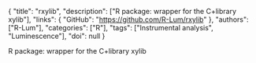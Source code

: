 {
  "title": "rxylib",
  "description": ["R package: wrapper for the C+library xylib"],
  "links": {
    "GitHub": "https://github.com/R-Lum/rxylib"
  },
  "authors": ["R-Lum"],
  "categories": ["R"],
  "tags": ["Instrumental analysis", "Luminescence"],
  "doi": null
}

<!-- Generated by csv2md.R – do not edit by hand -->

R package: wrapper for the C+library xylib